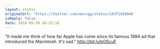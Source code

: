 ```yaml
---
layout: status
originalUrl: 'https://twitter.com/marcgg/status/14371459046'
isReply: false
date: 2010-05-20 16:22:16
---
```


"It made me think of how far Apple has come since its famous 1984 ad that introduced the Macintosh. It's sad." http://bit.ly/bOScuF
